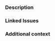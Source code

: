 <!-- DO NOT IGNORE THE TEMPLATE!

Thank you for contributing!

Before submitting the PR, please make sure you do the following:

- Read the [Contributing Guide](https://eslint.style/contribute/setup).
- Check that there isn't already a PR that solves the problem the same way to avoid creating a duplicate.
- Provide a description in this PR that addresses **what** the PR is solving, or reference the issue that it solves (e.g. `fixes #123`).
- Ideally, include relevant tests that fail without this PR but pass with it.

-->

### Description

<!-- Please insert your description here and provide especially info about the "what" this PR is solving -->

### Linked Issues


### Additional context

<!-- e.g. is there anything you'd like reviewers to focus on? -->
